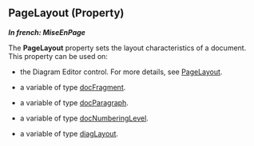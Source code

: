 
## PageLayout (Property)

***In french: MiseEnPage***
	



<a name="XUse"></a>
<a name="Use"></a>
<a name="description"></a>
The **PageLayout** property sets the layout characteristics of a document. This property can be used on: 

- the Diagram Editor control. For more details, see [PageLayout](../Proprietes/1000023138.md). 

- a variable of type [docFragment](../WDLang1/1000022482.md). 

- a variable of type [docParagraph](../WDLang1/1000022483.md). 

- a variable of type [docNumberingLevel](../WDLang1/1000022799.md). 

- a variable of type [diagLayout](../WDLang1/1410088610.md).




